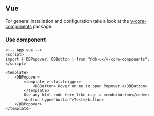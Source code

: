 ## Vue

For general installation and configuration take a look at the [v-core-components](https://www.npmjs.com/package/@db-ux/v-core-components) package.

### Use component

```vue App.vue
<!-- App.vue -->
<script>
import { DBPopover, DBButton } from "@db-ux/v-core-components";
</script>

<template>
	<DBPopover>
		<template v-slot:trigger>
			<DBButton> Hover on me to open Popover </DBButton>
		</template>
		Use any html code here like e.g. a <code>button</code>:
		<button type="button">Test</button>
	</DBPopover>
</template>
```
